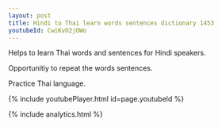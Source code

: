 ```yaml
---
layout: post
title: Hindi to Thai learn words sentences dictionary 1453 
youtubeId: CwiKvO2jOWo
---
```

 
 
Helps to learn Thai words and sentences for Hindi speakers.

Opportunitiy to repeat the words sentences. 

Practice Thai language. 
 
{% include youtubePlayer.html id=page.youtubeId %}
 
 
{% include analytics.html %}